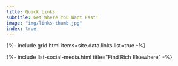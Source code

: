 ```yaml
---
title: Quick Links
subtitle: Get Where You Want Fast!
image: "img/links-thumb.jpg"
index: true
---
```

{%- include grid.html items=site.data.links list=true -%}

{%- include list-social-media.html title="Find Rich Elsewhere" -%}